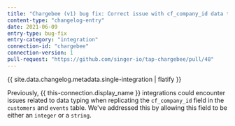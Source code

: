 ```yaml
---
title: "Chargebee (v1) bug fix: Correct issue with cf_company_id data type"
content-type: "changelog-entry"
date: 2021-06-09
entry-type: bug-fix
entry-category: "integration"
connection-id: "chargebee"
connection-version: 1
pull-request: "https://github.com/singer-io/tap-chargebee/pull/48"
---
```

{{ site.data.changelog.metadata.single-integration | flatify }}

Previously, {{ this-connection.display_name }} integrations could encounter issues related to data typing when replicating the `cf_company_id` field in the `customers` and `events` table. We've addressed this by allowing this field to be either an `integer` or a `string`.